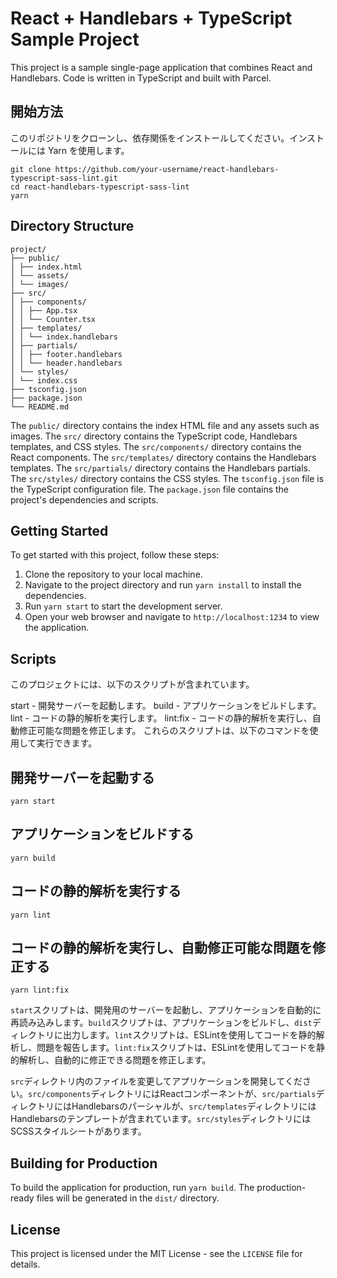 # React + Handlebars + TypeScript Sample Project

This project is a sample single-page application that combines React and Handlebars. Code is written in TypeScript and built with Parcel.

## 開始方法
このリポジトリをクローンし、依存関係をインストールしてください。インストールには Yarn を使用します。

```
git clone https://github.com/your-username/react-handlebars-typescript-sass-lint.git
cd react-handlebars-typescript-sass-lint
yarn
```

## Directory Structure

```
project/
├── public/
│ ├── index.html
│ └── assets/
│ └── images/
├── src/
│ ├── components/
│ │ ├── App.tsx
│ │ └── Counter.tsx
│ ├── templates/
│ │ └── index.handlebars
│ ├── partials/
│ │ ├── footer.handlebars
│ │ └── header.handlebars
│ └── styles/
│ └── index.css
├── tsconfig.json
├── package.json
└── README.md
```


The `public/` directory contains the index HTML file and any assets such as images. The `src/` directory contains the TypeScript code, Handlebars templates, and CSS styles. The `src/components/` directory contains the React components. The `src/templates/` directory contains the Handlebars templates. The `src/partials/` directory contains the Handlebars partials. The `src/styles/` directory contains the CSS styles. The `tsconfig.json` file is the TypeScript configuration file. The `package.json` file contains the project's dependencies and scripts.

## Getting Started

To get started with this project, follow these steps:

1. Clone the repository to your local machine.
2. Navigate to the project directory and run `yarn install` to install the dependencies.
3. Run `yarn start` to start the development server.
4. Open your web browser and navigate to `http://localhost:1234` to view the application.

## Scripts
このプロジェクトには、以下のスクリプトが含まれています。

start - 開発サーバーを起動します。
build - アプリケーションをビルドします。
lint - コードの静的解析を実行します。
lint:fix - コードの静的解析を実行し、自動修正可能な問題を修正します。
これらのスクリプトは、以下のコマンドを使用して実行できます。

## 開発サーバーを起動する
`yarn start`

## アプリケーションをビルドする
`yarn build`

## コードの静的解析を実行する
`yarn lint`

## コードの静的解析を実行し、自動修正可能な問題を修正する
`yarn lint:fix`

`start`スクリプトは、開発用のサーバーを起動し、アプリケーションを自動的に再読み込みします。`build`スクリプトは、アプリケーションをビルドし、`dist`ディレクトリに出力します。`lint`スクリプトは、ESLintを使用してコードを静的解析し、問題を報告します。`lint:fix`スクリプトは、ESLintを使用してコードを静的解析し、自動的に修正できる問題を修正します。

`src`ディレクトリ内のファイルを変更してアプリケーションを開発してください。`src/components`ディレクトリにはReactコンポーネントが、`src/partials`ディレクトリにはHandlebarsのパーシャルが、`src/templates`ディレクトリにはHandlebarsのテンプレートが含まれています。`src/styles`ディレクトリにはSCSSスタイルシートがあります。


## Building for Production

To build the application for production, run `yarn build`. The production-ready files will be generated in the `dist/` directory.

## License

This project is licensed under the MIT License - see the `LICENSE` file for details.
